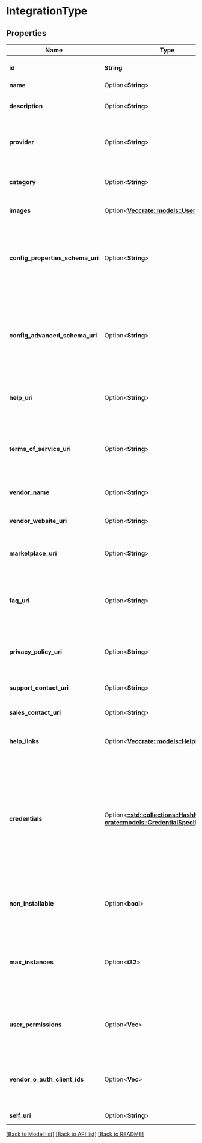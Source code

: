 # IntegrationType

## Properties

Name | Type | Description | Notes
------------ | ------------- | ------------- | -------------
**id** | **String** | The ID of the integration type. | 
**name** | Option<**String**> |  | [optional]
**description** | Option<**String**> | Description of the integration type. | [optional][readonly]
**provider** | Option<**String**> | PureCloud provider of the integration type. | [optional][readonly]
**category** | Option<**String**> | Category describing the integration type. | [optional][readonly]
**images** | Option<[**Vec<crate::models::UserImage>**](UserImage.md)> | Collection of logos. | [optional][readonly]
**config_properties_schema_uri** | Option<**String**> | URI of the schema describing the key-value properties needed to configure an integration of this type. | [optional][readonly]
**config_advanced_schema_uri** | Option<**String**> | URI of the schema describing the advanced JSON document needed to configure an integration of this type. | [optional][readonly]
**help_uri** | Option<**String**> | URI of a page with more information about the integration type | [optional][readonly]
**terms_of_service_uri** | Option<**String**> | URI of a page with terms and conditions for the integration type | [optional][readonly]
**vendor_name** | Option<**String**> | Name of the vendor of this integration type | [optional][readonly]
**vendor_website_uri** | Option<**String**> | URI of the vendor's website | [optional][readonly]
**marketplace_uri** | Option<**String**> | URI of the marketplace listing for this integration type | [optional][readonly]
**faq_uri** | Option<**String**> | URI of frequently asked questions about the integration type | [optional][readonly]
**privacy_policy_uri** | Option<**String**> | URI of a privacy policy for users of the integration type | [optional][readonly]
**support_contact_uri** | Option<**String**> | URI for vendor support | [optional][readonly]
**sales_contact_uri** | Option<**String**> | URI for vendor sales information | [optional][readonly]
**help_links** | Option<[**Vec<crate::models::HelpLink>**](HelpLink.md)> | List of links to additional help resources | [optional][readonly]
**credentials** | Option<[**::std::collections::HashMap<String, crate::models::CredentialSpecification>**](CredentialSpecification.md)> | Map of credentials for integrations of this type. The key is the name of a credential that can be provided in the credentials property of the integration configuration. | [optional][readonly]
**non_installable** | Option<**bool**> | Indicates if the integration type is installable or not. | [optional][readonly]
**max_instances** | Option<**i32**> | The maximum number of integration instances allowable for this integration type | [optional][readonly]
**user_permissions** | Option<**Vec<String>**> | List of permissions required to permit user access to the integration type. | [optional][readonly]
**vendor_o_auth_client_ids** | Option<**Vec<String>**> | List of OAuth Client IDs that must be authorized when the integration is created. | [optional][readonly]
**self_uri** | Option<**String**> | The URI for this object | [optional][readonly]

[[Back to Model list]](../README.md#documentation-for-models) [[Back to API list]](../README.md#documentation-for-api-endpoints) [[Back to README]](../README.md)


